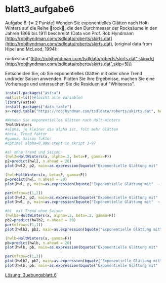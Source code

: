 # blatt3\_aufgabe6

Aufgabe 6. \[∗ 2 Punkte\] Wenden Sie exponentielles Glätten nach Holt-Winters auf die Reihe rock, die den Durchmesser der Rocksäume in den Jahren 1866 bis 1911 beschreibt \(Data von Prof. Rob Hyndmann [http://robjhyndman.com/tsdldata/roberts/skirts.dat](http://robjhyndman.com/tsdldata/roberts/skirts.dat), \(original data from Hipel and McLeod, 1994\): 

rock=scan\("[http://robjhyndman.com/tsdldata/roberts/skirts.dat",skip=5](http://robjhyndman.com/tsdldata/roberts/skirts.dat",skip=5)\) 

Entscheiden Sie, ob Sie exponentielles Glätten mit oder ohne Trend und/oder Saison anwenden. Plotten Sie Ihre Ergebnisse, machen Sie eine Vorhersage und untersuchen Sie die Residuen auf "Whiteness".

```r
install.packages("astsa")
rm(list=ls())#löscht alle variablen
library(astsa)
install.packages("data.table")
x<-read.table("https://robjhyndman.com/tsdldata/roberts/skirts.dat", header=T, sep="\t")

#Wenden Sie exponentielles Glätten nach Holt-Winters 
?HoltWinters
#alpha, je kleiner die alpha ist, folt mehr Glätten
#beta, Trend faktor
#gamma, Saison faktor
#optimal alpha=0.999 steht in skript 3-97

#a) ohne Trend und Saison 
(hwl2=HoltWinters(x, alpha=.2, beta=F, gamma=F))
p2=predict(hwl2, n.ahead = 20)
plot(hwl2, p2, main=as.expression(bquote("Exponentielle Glättung mit"  ~ alpha == 0.2)))

(hwl=HoltWinters(x, beta=F, gamma=F))
p=predict(hwl, n.ahead = 20)
plot(hwl, p, main=as.expression(bquote("Exponentielle Glättung mit"  ~ alpha == 0.999 ~ "(optimal)")))

par(mfrow=c(1,2))
plot(hwl2, p2, main=as.expression(bquote("Exponentielle Glättung mit"  ~ alpha == 0.2)))
plot(hwl, p, main=as.expression(bquote("Exponentielle Glättung mit"  ~ alpha == 0.999 ~ "(optimal)")))

#b)  mit Trend ohne Saison 
(hwlb2=HoltWinters(x, alpha=.2, beta=.2, gamma=F))
pb2=predict(hwlb2, n.ahead = 20)
par(mfrow=c(1,1))
plot(hwlb2, pb2, main=as.expression(bquote("Exponentielle Glättung mit"  ~ alpha == 0.2 ~ "und"  ~ beta == 0.2)))

(hwlb=HoltWinters(x, gamma=F))
pb=predict(hwlb, n.ahead = 20)
plot(hwlb, pb, main=as.expression(bquote("Exponentielle Glättung mit"  ~ alpha == 1 ~ "und" ~ beta == 0.11 ~ "(optimal)")))

par(mfrow=c(1,2))
plot(hwlb2, pb2, main=as.expression(bquote("Exponentielle Glättung mit"  ~ alpha == 0.2 ~ "und"  ~ beta == 0.2)))
plot(hwlb, pb, main=as.expression(bquote("Exponentielle Glättung mit"  ~ alpha == 1 ~ "und" ~ beta == 0.11 ~ "(optimal)")))
```

[Lösung: 3uebungsblatt\_6](https://trello.com/c/T5h4eVsY/26-3uebungsblatt6)

